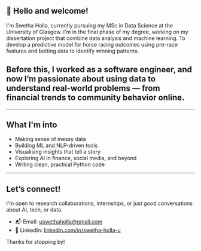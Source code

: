 ## 👋 Hello and welcome!

I'm Swetha Holla, currently pursuing my MSc in Data Science at the University of Glasgow. I'm in the final phase of my degree, working on my dissertation project that combine data analysis and machine learning. To develop a predictive model for horse racing outcomes using pre-race features and betting data to identify winning patterns.

Before this, I worked as a software engineer, and now I’m passionate about using data to understand real-world problems — from financial trends to community behavior online.
---


---
## What I'm into
- Making sense of messy data  
- Building ML and NLP-driven tools  
- Visualising insights that tell a story  
- Exploring AI in finance, social media, and beyond  
- Writing clean, practical Python code
---
## Let’s connect!
I'm open to research collaborations, internships, or just good conversations about AI, tech, or data.  
- 📬 Email: uswethaholla@gmail.com
- 💼 LinkedIn: [linkedin.com/in/swetha-holla-u](https://www.linkedin.com/in/swetha-holla-u/)
  
Thanks for stopping by!
